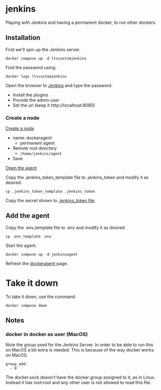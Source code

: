 # jenkins

Playing with Jenkins and having a permanent docker, to run other dockers.

## Installation

First we'll spin up the Jenkins server. 

    docker compose up -d ltscustomjenkins
    
Find the password using:

    docker logs ltscustomjenkins

Open the browser to [Jenkins](http://localhost:8080/) and type the password.

* Install the plugins
* Provide the admin user
* Set the url (keep it http://localhost:8080)

### Create a node

[Create a node](http://localhost:8080/computer/new)

* name: dockeragent
  * permanent agent
* Remote root directory
  * `/home/jenkins/agent`
* Save

[Open the agent](http://localhost:8080/computer/dockeragent/)

Copy the .jenkins_token_template file to .jenkins_token and modify it as desired.

    cp .jenkins_token_template .jenkins_token

Copy the secret shown to [.jenkins_token file](.jenkins_token).

## Add the agent

Copy the .env_template file to .env and modify it as desired.

    cp .env_template .env

Start the agent.

    docker compose up -d jenkinsagent

Refresh the [dockeragent](http://localhost:8080/computer/dockeragent/) page. 

# Take it down 

To take it down, use the command:

    docker compose down


## Notes

### docker in docker as user (MacOS)

Note the group used for the Jenkins Server. In order to be able to run this on MacOS a bit extra is needed. This is because of the way docker works on MacOS.

    group_add:
      - 0

The docker.sock doesn't have the docker group assigned to it, as in Linux. Instead it has root:root and any other user is not allowed to read this file. 
